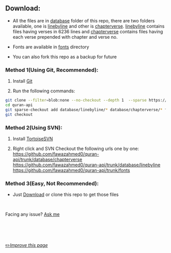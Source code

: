 ## Download:

- All the files are in [database](https://github.com/fawazahmed0/quran-api/tree/1/database "database") folder of this repo, there are two folders available, one is [linebyline](https://github.com/fawazahmed0/quran-api/tree/1/database/linebyline "linebyline") and other is [chapterverse](https://github.com/fawazahmed0/quran-api/tree/1/database/chapterverse "chapterverse").
 [linebyline](https://github.com/fawazahmed0/quran-api/tree/1/database/linebyline "linebyline") contains files having verses in 6236 lines and [chapterverse](https://github.com/fawazahmed0/quran-api/tree/1/database/chapterverse "chapterverse") contains files having each verse prepended with chapter and verse no.

 - Fonts are available in [fonts](https://github.com/fawazahmed0/quran-api/tree/1/fonts "fonts") directory

 - You can also fork this repo as a backup for future


### Method 1(Using Git, Recommended):
1. Install [Git](https://git-scm.com/downloads)

2. Run the following commands:
```bash
git clone --filter=blob:none --no-checkout --depth 1  --sparse https://github.com/fawazahmed0/quran-api.git
cd quran-api
git sparse-checkout add database/linebyline/* database/chapterverse/* fonts/*
git checkout
```


### Method 2(Using SVN):
1. Install [TortoiseSVN](https://tortoisesvn.net/downloads.html)

2. Right click and SVN Checkout the following urls one by one:<br>
https://github.com/fawazahmed0/quran-api/trunk/database/chapterverse <br>
https://github.com/fawazahmed0/quran-api/trunk/database/linebyline <br>
https://github.com/fawazahmed0/quran-api/trunk/fonts <br>


### Method 3(Easy, Not Recommended):
- Just [Download](https://github.com/fawazahmed0/quran-api/archive/1.zip) or clone this repo to get those files

<br>

Facing any issue? [Ask me](https://github.com/fawazahmed0/quran-api/issues/new "Ask me ")

<br>
<br>
<br>

[:pencil2:*Improve this page*](https://github.com/fawazahmed0/quran-api/edit/1/download.md)
